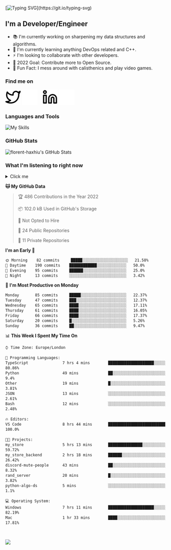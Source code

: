 [![Typing SVG](https://readme-typing-svg.herokuapp.com/?font=Edu+TAS+Beginner&size=32&color=white&lines=Welcome+to+my+Profile;)](https://git.io/typing-svg)

## I'm a Developer/Engineer

- 📚 I'm currently working on sharpening my data structures and algorithms.
- 🏫 I'm currently learning anything DevOps related and C++.
- ⚡ I'm looking to collaborate with other developers.
- 🎯 2022 Goal: Contribute more to Open Source.
- 🎉 Fun Fact: I mess around with calisthenics and play video games.

### Find me on
[![website](./img/twitter-light.svg)](https://twitter.com/florenthaxhiu#gh-light-mode-only)
[![website](./img/twitter-dark.svg)](https://twitter.com/florenthaxhiu#gh-dark-mode-only)
&nbsp;&nbsp;
[![website](./img/linkedin-light.svg)](https://linkedin.com/in/florenthaxhiu#gh-light-mode-only)
[![website](./img/linkedin-dark.svg)](https://linkedin.com/in/florenthaxhiu#gh-dark-mode-only)

### Languages and Tools

![My Skills](https://skillicons.dev/icons?i=html,css,js,react,nodejs,python,django,postgres,sass,bootstrap,vscode,aws,bash,docker,kubernetes,figma,github,jenkins,linux,nginx,git)

### GitHub Stats

![florent-haxhiu's GitHub Stats](https://github-readme-stats.vercel.app/api?username=florent-haxhiu&show_icons=true&theme=dark)

<!-- ### Most used languages

<details>
    <summary>Click me</summary>



</details> -->

<!-- <br/> -->

### What I'm listening to right now

<details>
    <summary>Click me</summary>

[![spotify-github-profile](https://spotify-github-profile.vercel.app/api/view?uid=ndyngu2b76zsxvzypy6255y3y&cover_image=true&theme=natemoo-re&bar_color_cover=true&bar_color=57b654)](https://spotify-github-profile.vercel.app/api/view?uid=ndyngu2b76zsxvzypy6255y3y&redirect=true)

</details>

<!--START_SECTION:waka-->
**🐱 My GitHub Data** 

> 🏆 486 Contributions in the Year 2022
 > 
> 📦 102.0 kB Used in GitHub's Storage 
 > 
> 🚫 Not Opted to Hire
 > 
> 📜 24 Public Repositories 
 > 
> 🔑 11 Private Repositories  
 > 
**I'm an Early 🐤** 

```text
🌞 Morning    82 commits     █████░░░░░░░░░░░░░░░░░░░░   21.58% 
🌆 Daytime    190 commits    ████████████░░░░░░░░░░░░░   50.0% 
🌃 Evening    95 commits     ██████░░░░░░░░░░░░░░░░░░░   25.0% 
🌙 Night      13 commits     ░░░░░░░░░░░░░░░░░░░░░░░░░   3.42%

```
📅 **I'm Most Productive on Monday** 

```text
Monday       85 commits     █████░░░░░░░░░░░░░░░░░░░░   22.37% 
Tuesday      47 commits     ███░░░░░░░░░░░░░░░░░░░░░░   12.37% 
Wednesday    65 commits     ████░░░░░░░░░░░░░░░░░░░░░   17.11% 
Thursday     61 commits     ████░░░░░░░░░░░░░░░░░░░░░   16.05% 
Friday       66 commits     ████░░░░░░░░░░░░░░░░░░░░░   17.37% 
Saturday     20 commits     █░░░░░░░░░░░░░░░░░░░░░░░░   5.26% 
Sunday       36 commits     ██░░░░░░░░░░░░░░░░░░░░░░░   9.47%

```


📊 **This Week I Spent My Time On** 

```text
⌚︎ Time Zone: Europe/London

💬 Programming Languages: 
TypeScript               7 hrs 4 mins        ████████████████████░░░░░   80.86% 
Python                   49 mins             ██░░░░░░░░░░░░░░░░░░░░░░░   9.4% 
Other                    19 mins             █░░░░░░░░░░░░░░░░░░░░░░░░   3.81% 
JSON                     13 mins             ░░░░░░░░░░░░░░░░░░░░░░░░░   2.61% 
Bash                     12 mins             ░░░░░░░░░░░░░░░░░░░░░░░░░   2.48%

🔥 Editors: 
VS Code                  8 hrs 44 mins       █████████████████████████   100.0%

🐱‍💻 Projects: 
my_store                 5 hrs 13 mins       ███████████████░░░░░░░░░░   59.72% 
my_store_backend         2 hrs 18 mins       ██████░░░░░░░░░░░░░░░░░░░   26.42% 
discord-mute-people      43 mins             ██░░░░░░░░░░░░░░░░░░░░░░░   8.32% 
rand_server              20 mins             █░░░░░░░░░░░░░░░░░░░░░░░░   3.82% 
python-algo-ds           5 mins              ░░░░░░░░░░░░░░░░░░░░░░░░░   1.1%

💻 Operating System: 
Windows                  7 hrs 11 mins       ████████████████████░░░░░   82.19% 
Mac                      1 hr 33 mins        ████░░░░░░░░░░░░░░░░░░░░░   17.81%

```


<!--END_SECTION:waka-->

<br/>

![](https://visitor-badge.glitch.me/badge?page_id=florent-haxhiu.visitor-badge)

<!-- ### Metrics

![Metrics](https://metrics.lecoq.io/florent-haxhiu?template=classic&base.header=0&gists=1&lines=1) -->

<!-- 
- Hi, I’m @florent-haxhiu
- I’m currently working as Consultant at Sparta Global.
- How to reach me: 
    - Florent Haxhiu - [LinkedIn](https://www.linkedin.com/in/florenthaxhiu/)
    - Florent#7873 - Discord
    - Florent Haxhiu - [Twitter](https://twitter.com/florenthaxhiu) -->

<!---
florent-haxhiu/florent-haxhiu is a ✨ special ✨ repository because its `README.md` (this file) appears on your GitHub profile.
You can click the Preview link to take a look at your changes.
--->
